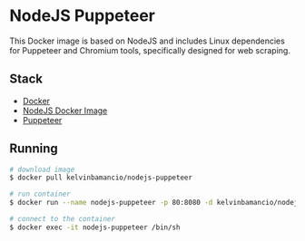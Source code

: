 # NodeJS Puppeteer

This Docker image is based on NodeJS and includes Linux dependencies for Puppeteer and Chromium tools, specifically designed for web scraping.

## Stack

- [Docker](https://www.docker.com/)
- [NodeJS Docker Image](https://hub.docker.com/_/node/)
- [Puppeteer](https://pptr.dev/)

## Running

``` bash
# download image
$ docker pull kelvinbamancio/nodejs-puppeteer

# run container
$ docker run --name nodejs-puppeteer -p 80:8080 -d kelvinbamancio/nodejs-puppeteer

# connect to the container
$ docker exec -it nodejs-puppeteer /bin/sh
```
    

    
